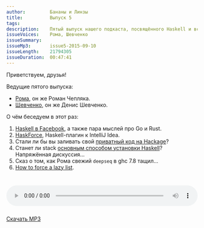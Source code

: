 ```yaml
---
author:         Бананы и Линзы
title:          Выпуск 5
tags:           
description:    Пятый выпуск нашего подкаста, посвящённого Haskell и всему вокруг него.
issueVoices:    Рома, Шевченко
issueSummary:   
issueMp3:       issue5-2015-09-10
issueLength:    21794305
issueDuration:  00:47:41
---
```


Приветствуем, друзья!

Ведущие пятого выпуска:

- [Рома](https://ro-che.info/), он же Роман Чепляка.
- [Шевченко](http://dshevchenko.biz/), он же Денис Шевченко.

О чём беседуем в этот раз:

1. [Haskell в Facebook](http://www.wired.com/2015/09/facebooks-new-anti-spam-system-hints-future-coding/), а также пара мыслей про Go и Rust.
2. [HaskForce](http://carymrobbins.github.io/intellij-haskforce/), Haskell-плагин к IntelliJ Idea.
3. Стали ли бы вы заливать свой [приватный код на Hackage](https://mail.haskell.org/pipermail/haskell-cafe/2015-September/121172.html)?
4. Станет ли stack [основным способом установки Haskell](https://github.com/haskell-infra/hl/pull/130)? Напряжённая дискуссия...
5. Сказ о том, как Рома свежий `deepseq` в ghc 7.8 тащил...
6. [How to force a lazy list](https://ro-che.info/articles/2015-05-28-force-list).

<div style="padding-top: 25px;">
</div>

<audio controls style="width: 100%;">
  <source src="http://dshevchenko.biz/ruhaskell/cast/audio/issue5-2015-09-10.mp3" type="audio/mp3">
Сожалеем, но ваш браузер не умеет работать с HTML5 audio. И это очень плохо. Пожалуйста, обновите ваш браузер.
</audio>

<div style="padding-top: 25px;"><a href="http://dshevchenko.biz/ruhaskell/cast/audio/issue5-2015-09-10.mp3" download><i class="fa fa-cloud-download"></i> Скачать MP3</a></div>
